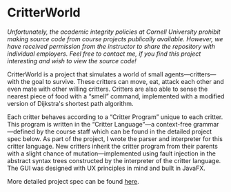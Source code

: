 # CritterWorld

*Unfortunately, the academic integrity policies at Cornell University prohibit making source code from course projects publically available. However, we have received permission from the instructor to share the repository with individual employers. Feel free to contact me, if you find this project interesting and wish to view the source code!*

CritterWorld is a project that simulates a world of small agents—critters—with the goal to survive. These critters can move, eat, attack each other and even mate with other willing critters. Critters are also able to sense the nearest piece of food with a “smell” command, implemented with a modified version of Dijkstra's shortest path algorithm. 

Each critter behaves according to a “Critter Program” unique to each critter. This program is written in the “Critter Language”—a context-free grammar—defined by the course staff which can be found in the detailed project spec below. As part of the project, I wrote the parser and interpreter for this critter language. New critters inherit the critter program from their parents with a slight chance of mutation—implemented using fault injection in the abstract syntax trees constructed by the interpreter of the critter language. The GUI was designed with UX principles in mind and built in JavaFX. 

More detailed project spec can be found [here](https://www.cs.cornell.edu/courses/cs2112/2020fa/project/project.pdf?1606926715). 
